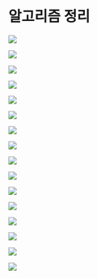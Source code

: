 # 알고리즘 정리

![](Algorithm-summary_1.png)

![](Algorithm-summary_2.png)

![](Algorithm-summary_3.png)

![](Algorithm-summary_4.png)

![](Algorithm-summary_5.png)

![](Algorithm-summary_6.png)

![](Algorithm-summary_7.png)

![](Algorithm-summary_8.png)

![](Algorithm-summary_9.png)

![](Algorithm-summary_10.png)

![](Algorithm-summary_11.png)

![](Algorithm-summary_12.png)

![](Algorithm-summary_13.png)

![](Algorithm-summary_14.png)

![](Algorithm-summary_15.png)

![](Algorithm-summary_16.png)